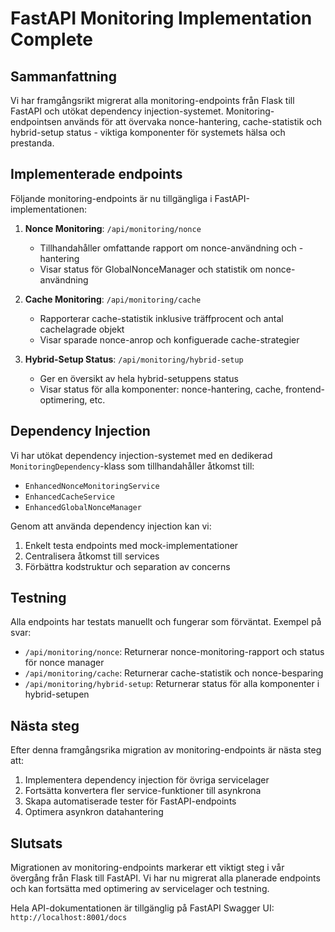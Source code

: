 # FastAPI Monitoring Implementation Complete

## Sammanfattning

Vi har framgångsrikt migrerat alla monitoring-endpoints från Flask till FastAPI och utökat dependency injection-systemet. Monitoring-endpointsen används för att övervaka nonce-hantering, cache-statistik och hybrid-setup status - viktiga komponenter för systemets hälsa och prestanda.

## Implementerade endpoints

Följande monitoring-endpoints är nu tillgängliga i FastAPI-implementationen:

1. **Nonce Monitoring**: `/api/monitoring/nonce`
   - Tillhandahåller omfattande rapport om nonce-användning och -hantering
   - Visar status för GlobalNonceManager och statistik om nonce-användning

2. **Cache Monitoring**: `/api/monitoring/cache`
   - Rapporterar cache-statistik inklusive träffprocent och antal cachelagrade objekt
   - Visar sparade nonce-anrop och konfiguerade cache-strategier

3. **Hybrid-Setup Status**: `/api/monitoring/hybrid-setup`
   - Ger en översikt av hela hybrid-setuppens status
   - Visar status för alla komponenter: nonce-hantering, cache, frontend-optimering, etc.

## Dependency Injection

Vi har utökat dependency injection-systemet med en dedikerad `MonitoringDependency`-klass som tillhandahåller åtkomst till:

- `EnhancedNonceMonitoringService`
- `EnhancedCacheService`
- `EnhancedGlobalNonceManager`

Genom att använda dependency injection kan vi:

1. Enkelt testa endpoints med mock-implementationer
2. Centralisera åtkomst till services
3. Förbättra kodstruktur och separation av concerns

## Testning

Alla endpoints har testats manuellt och fungerar som förväntat. Exempel på svar:

- `/api/monitoring/nonce`: Returnerar nonce-monitoring-rapport och status för nonce manager
- `/api/monitoring/cache`: Returnerar cache-statistik och nonce-besparing
- `/api/monitoring/hybrid-setup`: Returnerar status för alla komponenter i hybrid-setupen

## Nästa steg

Efter denna framgångsrika migration av monitoring-endpoints är nästa steg att:

1. Implementera dependency injection för övriga servicelager
2. Fortsätta konvertera fler service-funktioner till asynkrona
3. Skapa automatiserade tester för FastAPI-endpoints
4. Optimera asynkron datahantering

## Slutsats

Migrationen av monitoring-endpoints markerar ett viktigt steg i vår övergång från Flask till FastAPI. Vi har nu migrerat alla planerade endpoints och kan fortsätta med optimering av servicelager och testning.

Hela API-dokumentationen är tillgänglig på FastAPI Swagger UI: `http://localhost:8001/docs` 